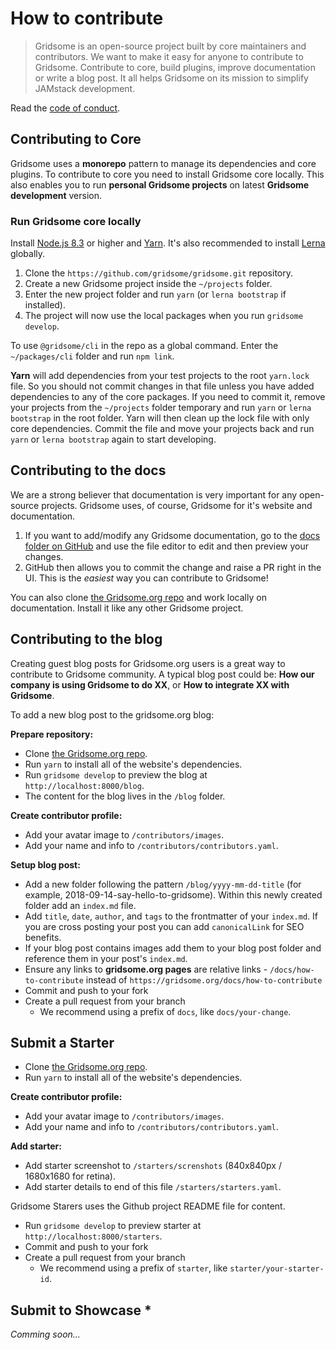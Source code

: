 
# How to contribute
> Gridsome is an open-source project built by core maintainers and contributors. We want to make it easy for anyone to contribute to Gridsome. Contribute to core, build plugins, improve documentation or write a blog post. It all helps Gridsome on its mission to simplify JAMstack development.

Read the [code of conduct](/docs/code-of-conduct).

## Contributing to Core
Gridsome uses a **monorepo** pattern to manage its dependencies and core plugins. To contribute to core you need to install Gridsome core locally. This also enables you to run **personal Gridsome projects** on latest **Gridsome development** version.


### Run Gridsome core locally

Install [Node.js 8.3](https://nodejs.org/en/download/) or higher and [Yarn](https://yarnpkg.com/lang/en/docs/install/). It's also recommended to install [Lerna](https://www.npmjs.com/package/lerna) globally.

1. Clone the `https://github.com/gridsome/gridsome.git` repository.
2. Create a new Gridsome project inside the `~/projects` folder.
3. Enter the new project folder and run `yarn` (or `lerna bootstrap` if installed).
4. The project will now use the local packages when you run `gridsome develop`.

To use `@gridsome/cli` in the repo as a global command. Enter the `~/packages/cli` folder and run `npm link`.

**Yarn** will add dependencies from your test projects to the root `yarn.lock` file. So you should not commit changes in that file unless you have added dependencies to any of the core packages. If you need to commit it, remove your projects from the `~/projects` folder temporary and run `yarn` or `lerna bootstrap` in the root folder. Yarn will then clean up the lock file with only core dependencies. Commit the file and move your projects back and run `yarn` or `lerna bootstrap` again to start developing.


## Contributing to the docs
We are a strong believer that documentation is very important for any open-source projects. Gridsome uses, of course, Gridsome for it's website and documentation.


1. If you want to add/modify any Gridsome documentation, go to the
   [docs folder on GitHub](https://github.com/gridsome/gridsome.org/tree/master/docs) and
   use the file editor to edit and then preview your changes.
2. GitHub then allows you to commit the change and raise a PR right in the UI. This is the _easiest_ way you can contribute to Gridsome!

You can also clone [the Gridsome.org repo](https://github.com/gridsome/gridsome.org) and work locally on documentation. Install it like any other Gridsome project.


## Contributing to the blog
Creating guest blog posts for Gridsome.org users is a great way to contribute to Gridsome community. A typical blog post could be: **How our company is using Gridsome to do XX**, or **How to integrate XX with Gridsome**.

To add a new blog post to the gridsome.org blog:

**Prepare repository:**

- Clone [the Gridsome.org repo](https://github.com/gridsome/gridsome.org).
- Run `yarn` to install all of the website's dependencies.
- Run `gridsome develop` to preview the blog at `http://localhost:8000/blog`.
- The content for the blog lives in the `/blog` folder.

**Create contributor profile:**
- Add your avatar image to `/contributors/images`.
- Add your name and info to `/contributors/contributors.yaml`.

**Setup blog post:**
- Add a new folder following the pattern `/blog/yyyy-mm-dd-title` (for example, 2018-09-14-say-hello-to-gridsome). Within this newly created folder add an `index.md` file.
- Add `title`, `date`, `author`, and `tags` to the frontmatter of your `index.md`. If you are cross posting your post you can add `canonicalLink` for SEO benefits.
- If your blog post contains images add them to your blog post folder and reference them in your post's `index.md`.
- Ensure any links to **gridsome.org pages** are relative links - `/docs/how-to-contribute` instead of `https://gridsome.org/docs/how-to-contribute`
- Commit and push to your fork
- Create a pull request from your branch
  - We recommend using a prefix of `docs`, like `docs/your-change`.


## Submit a Starter

- Clone [the Gridsome.org repo](https://github.com/gridsome/gridsome.org).
- Run `yarn` to install all of the website's dependencies.

**Create contributor profile:**
- Add your avatar image to `/contributors/images`.
- Add your name and info to `/contributors/contributors.yaml`.

**Add starter:**
- Add starter screenshot to `/starters/screnshots` (840x840px / 1680x1680 for retina).
- Add starter details to end of this file `/starters/starters.yaml`.

Gridsome Starers uses the Github project README file for content.

- Run `gridsome develop` to preview starter at `http://localhost:8000/starters`.
- Commit and push to your fork
- Create a pull request from your branch
  - We recommend using a prefix of `starter`, like `starter/your-starter-id`.


## Submit to Showcase *
*Comming soon...*